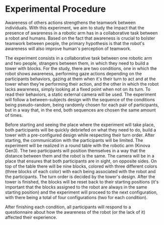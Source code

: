 # Experimental Procedure

<p>Awareness of others actions strengthens the teamwork between individuals. With this experiment, we aim to study the impact that the presence of awareness in a robotic arm has in a collaborative task between a robot and humans. Based on the fact that awareness is crucial to bolster teamwork between people, the primary hypothesis is that the robot's awareness will also improve human's perception of teamwork.
<p>The experiment consists in a collaborative task between one robotic arm and two people, strangers between them, in which they need to build a tower with blocks. For the study, there are two conditions, one in which the robot shows awareness, performing gaze actions depending on the participants behaviors, gazing at them when it's their turn to act and at the tower when they're performing their action, and the other in which the robot lacks awareness, simply looking at a fixed point when not on its turn. To read their behaviors, a static external camera will be used. The experiment will follow a between-subjects design with the sequence of the conditions being pseudo-random, being randomly chosen for each pair of participants, but in a way that, in the end, both sequences are chosen the same amount of times.
<p>Before starting and seeing the place where the experiment will take place, both participants will be quickly debriefed on what they need to do, build a tower with a pre-configured design while respecting their turn order. After starting, the communication with the participants will be limited. The experiment will be realized in a round table with the robotic arm (Kinova Gen3). The two participants will position themselves in a way that the distance between them and the robot is the same. The camera will be in a place that ensures that both participants are in sight, on opposite sides. On top of the table there will be nine blocks, colored with three different colors (three blocks of each color) with each being associated with the robot and the participants. The turn order is decided by the tower's design. After the tower is finished, the blocks will be reset back to their starting positions (it's important that the blocks assigned to the robot are always in the same starting position) and the experiment will proceed to the next configuration, with there being a total of four configurations (two for each condition).
<p>After finishing each condition, all participants will respond to a questionnaire about how the awareness of the robot (or the lack of it) affected their experience.
